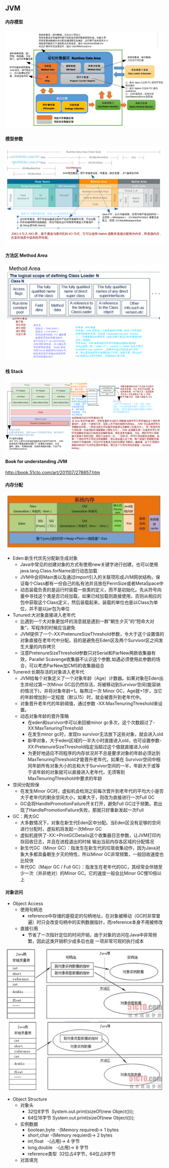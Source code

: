 ##	JVM
####    内存模型
![jvmModel](https://github.com/powar2sun/Note/blob/master/Language/pictures/jvmModel.png)
####    模型参数
![jvmSize](https://github.com/powar2sun/Note/blob/master/Language/pictures/jvmSize.png)
####    方法区 Method Area
![methodArea](https://github.com/powar2sun/Note/blob/master/Language/pictures/methodArea.png)
####    栈 Stack
![stack](https://github.com/powar2sun/Note/blob/master/Language/pictures/stack.png)
####    Book for understanding JVM
http://book.51cto.com/art/201107/278857.htm

####    内存分配
![jvmStorage](https://github.com/powar2sun/Note/blob/master/Language/pictures/jvmStorage.png)

*   Eden:新生代优先分配新生成对象
    *   Java中常见的创建对象的方式有使用new关键字进行创建，也可以使用java.lang.Class.forName进行动态加载
    *   JVM中会将Main类以及通过import引入的关联项形成JVM网状结构，保证每个Class都有一份自己的私有池并且放在PermSize或者MetaSpace中
    *   动态装载负责的是运行时装载一些类的定义，而不是初始化。先从符号向量中寻找这个类是否已经加载，如果已经加载则直接使用，否则从相应的包中获取这个Class定义，然后装载起来，装载的单位也是以Class为单位，并不是以jar包为单位
*   Tunured:大对象直接进入老年代
    *   比遇到一个大对象更加坏的消息就是遇到一群“朝生夕灭”的“短命大对 象”，写程序的时候应当避免
    *   JVM提供了一个-XX:PretenureSizeThreshold参数，令大于这个设置值的对象直接在老年代中分配。目的是避免在Eden区及两个Survivor区之间发生大量的内存拷贝
    *   注意PretenureSizeThreshold参数只对Serial和ParNew两款收集器有效，Parallel Scavenge收集器不认识这个参数,如遇必须使用此参数的场合，可以考虑ParNew加CMS的收集器组合
*   Tunered:长期存活的对象进入老年代
    *   JVM给每个对象定义了一个对象年龄（Age）计数器。如果对象在Eden出生并经过第一次Minor GC后仍然存活，将被移动到Survivor空间(能容纳的情况下)，并将对象年龄+1。每熬过一次 Minor GC，Age就+1岁，当它的年龄增加到一定程度（默认15）时，就会被晋升到老年代中。
    *   对象晋升老年代的年龄阈值，通过参数 -XX:MaxTenuringThreshold来设置。
    *   动态对象年龄的晋升策略
        *   在eden和survivor中可以来回被minor gc多次，这个次数超过了-XX:MaxTenuringThreshold
        *   在发生minor gc时，发现to survivor无法放下这些对象，就会进入old
        *   新申对象，大于eden区域的一半大小时直接进入old，也可设置参数-XX:PretenureSizeThreshold指定当超过这个值就直接进入old
        *   为更好地适应不同程序的内存状况并不总是要求对象的年龄必须达到MaxTenuringThreshold才能晋升老年代，如果在 Survivor空间中相同年龄所有对象大小的总和大于Survivor空间的一半，年龄大于或等于该年龄的对象就可以直接进入老年代，无须等到 MaxTenuringThreshold中要求的年龄
*   空间分配担保
    *   在发生Minor GC时，虚拟机会检测之前每次晋升到老年代的平均大小是否大于老年代的剩余空间大小，如果大于，则改为直接进行一次Full GC
    *   GC会将HandlePromotionFailure开关打开，避免Full GC过于频繁。若出现了HandlePromotionFailure失败，那就只好重新发起一次Full 
*   GC：两大GC
    *   大多数情况下，对象在新生代Eden区中分配。当Eden区没有足够的空间进行分配时，虚拟机将发起一次Minor GC
    *   虚拟机提供了-XX:+PrintGCDetails这个收集器日志参数，让JVM打印内存回收日志，并且在进程退出的时候 输出当前内存各区域的分配情况
    *   新生代GC（Minor GC）：指发生在新生代的垃圾收集动作，因为Java对象大多都具备朝生夕灭的特性，所以Minor GC非常频繁，一般回收速度也比较快
    *   年代GC（Major GC / Full GC）：指发生在老年代的GC，其经常会伴随至少一次（并非绝对）的Minor GC。它的速度一般会比Minor GC慢10倍以上
    
####    对象访问
*   Object Access
    *   使用句柄池
        *   reference中存储的是稳定的句柄地址，在对象被移动（GC时非常普遍）时只会改变句柄中的实例数据指针，而reference本身不用被修改     
    *   直接引用
        *   节省了一次指针定位的时间开销，由于对象的访问在Java中非常频繁，因此这类开销积少成多后也是 一项非常可观的执行成本

![objAcc1](https://github.com/powar2sun/Note/blob/master/Language/pictures/objectAccessOne.png)
![objAcc2](https://github.com/powar2sun/Note/blob/master/Language/pictures/objectAccessTwo.png)

*   Object Structure
    *   对象头
        *   32位8字节  System.out.print(sizeOf(new Object()));
        *   64位16字节 System.out.print(sizeOf(new Object()));
    *   实例数据
        *   boolean,byte  -(Memory required)-> 1 bytes
        *   short,char    -(Memory requierd)-> 2 bytes
        *   int,float     -(占用)->   4 字节
        *   long,double   -(占用)->   8 字节
        *   reference类型  32位占4字节，64位占8字节
    *   对其填充
